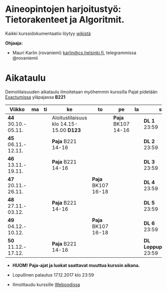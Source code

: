 # Aineopintojen harjoitustyö: Tietorakenteet ja Algoritmit.
Kaikki kurssidokumentaatio löytyy [wikistä](https://github.com/TiraLabra/2017-syksy-periodi-2/wiki)

**Ohjaaja:**
* Mauri Karlin (rovaniemi) karlin@cs.helsinki.fi, telegrammissa @rovaniemii

# Aikataulu

Demotilaisuuden aikataulu ilmoitetaan myöhemmin kurssilla
Pajat pidetään [Exactumissa](http://www.helsinki.fi/teknos/opetustilat/kumpula/gh2b/default.htm) yläpajassa **B221**

| Viikko | ma | ti | ke | to | pe | la | su |
| --- | --- | --- | --- | --- | --- | --- | --- |
| **44**<br>30.10.-<br>05.11. |   |  | Aloitustilaisuus<br>klo 14.15-15.00 **D123**  |  | **Paja** BK107<br>14-16<br> |  |  **DL 1**<br>23:59|
| **45**<br>06.11.-<br>12.11. |  |  | **Paja** B221<br>14-16<br> |  |  |  | **DL 2**<br>23:59 |
| **46**<br>13.11.-<br>19.11. |  |  | **Paja** B221<br>14-16<br> |  |  |  | **DL 3**<br>23:59 |
| **47**<br>20.11.-<br>26.11. |  |  |  | **Paja** BK107 <br>16-18<br> |  |  | **DL 4**<br>23:59 |
| **48**<br>27.11.-<br>03.12. |  |  | **Paja** B221<br>14-16<br> |  |  |  | **DL 5**<br>23:59 |
| **49**<br>04.12.-<br>10.12. |  |  |  | **Paja** BK107 <br>16-18<br> |  |  | **DL 6**<br>23:59 |
| **50**<br>11.12.-<br>17.12. |  |  | **Paja** B221<br>14-16<br> |  |  |  | **DL Loppupalautus**<br>23:59 | 

* **HUOM!** **Paja-ajat ja luokat saattavat muuttua kurssin aikana.**

* Lopullinen palautus 17.12.2017 klo 23:59

* Ilmoittaudu kurssille [Weboodissa](https://weboodi.helsinki.fi/hy/opettaptied.jsp?OpetTap=121539272&html=1)
